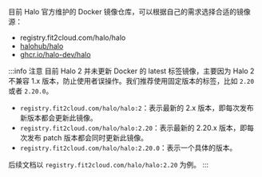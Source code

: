 目前 Halo 官方维护的 Docker 镜像仓库，可以根据自己的需求选择合适的镜像源：

- registry.fit2cloud.com/halo/halo
- [halohub/halo](https://hub.docker.com/r/halohub/halo)
- [ghcr.io/halo-dev/halo](https://github.com/halo-dev/halo/pkgs/container/halo)

:::info 注意
目前 Halo 2 并未更新 Docker 的 latest 标签镜像，主要因为 Halo 2 不兼容 1.x 版本，防止使用者误操作。我们推荐使用固定版本的标签，比如 `2.20` 或者 `2.20.0`。

- `registry.fit2cloud.com/halo/halo:2`：表示最新的 2.x 版本，即每次发布新版本都会更新此镜像。
- `registry.fit2cloud.com/halo/halo:2.20`：表示最新的 2.20.x 版本，即每次发布 patch 版本都会同时更新此镜像。
- `registry.fit2cloud.com/halo/halo:2.20.0`：表示一个具体的版本。

后续文档以 `registry.fit2cloud.com/halo/halo:2.20` 为例。
:::

